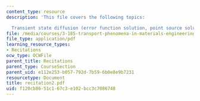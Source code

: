 ```yaml
---
content_type: resource
description: 'This file covers the following topics:

  Transient state diffusion (error function solution, point source solution).'
file: /media/courses/3-185-transport-phenomena-in-materials-engineering-fall-2003/f120cb8651c167c3e102bcc3c7086748_recitation2.pdf
file_type: application/pdf
learning_resource_types:
- Recitations
ocw_type: OCWFile
parent_title: Recitations
parent_type: CourseSection
parent_uid: e112e253-b057-792d-7b59-6b0e8e9b7231
resourcetype: Document
title: recitation2.pdf
uid: f120cb86-51c1-67c3-e102-bcc3c7086748
---
```

